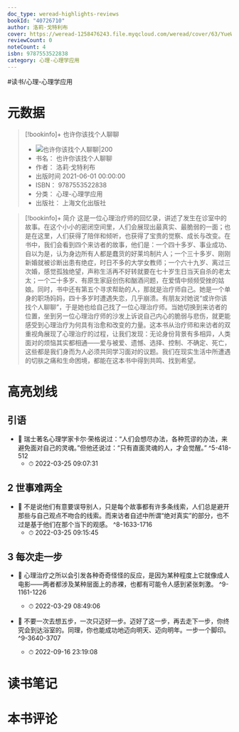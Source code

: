 ```yaml
---
doc_type: weread-highlights-reviews
bookId: "40726710"
author: 洛莉·戈特利布
cover: https://weread-1258476243.file.myqcloud.com/weread/cover/63/YueWen_40726710/t7_YueWen_40726710.jpg
reviewCount: 0
noteCount: 4
isbn: 9787553522838
category: 心理-心理学应用
---
```


#读书/心理-心理学应用

# 元数据
> [!bookinfo]+ 也许你该找个人聊聊
> - ![ 也许你该找个人聊聊|200](https://weread-1258476243.file.myqcloud.com/weread/cover/63/YueWen_40726710/t7_YueWen_40726710.jpg)
> - 书名： 也许你该找个人聊聊
> - 作者： 洛莉·戈特利布
> - 出版时间 2021-06-01 00:00:00
> - ISBN： 9787553522838
> - 分类： 心理-心理学应用
> - 出版社： 上海文化出版社

> [!bookinfo]+ 简介
> 这是一位心理治疗师的回忆录，讲述了发生在诊室中的故事。在这个小小的密闭空间里，人们会展现出最真实、最脆弱的一面；也是在这里，人们获得了陪伴和倾听，也获得了宝贵的觉察、成长与改变。在书中，我们会看到四个来访者的故事，他们是：一个四十多岁、事业成功、自以为是，认为身边所有人都是蠢货的好莱坞制片人；一个三十多岁、刚刚新婚就被诊断出患有绝症，时日不多的大学女教师；一个六十九岁、离过三次婚，感觉孤独绝望，声称生活再不好转就要在七十岁生日当天自杀的老太太；一个二十多岁、有原生家庭创伤和酗酒问题，在爱情中频频受挫的姑娘。同时，书中还有第五个寻求帮助的人，那就是治疗师自己。她是一个单身的职场妈妈，四十多岁时遭遇失恋，几乎崩溃。有朋友对她说“或许你该找个人聊聊”，于是她也给自己找了一位心理治疗师。当她切换到来访者的位置，坐到另一位心理治疗师的沙发上诉说自己内心的脆弱与悲伤，就更能感受到心理治疗为何具有治愈和改变的力量。这本书从治疗师和来访者的双重视角展现了心理治疗的过程，让我们发现：无论身份背景有多相异，人类面对的烦恼其实都相通——爱与被爱、遗憾、选择、控制、不确定、死亡，这些都是我们身而为人必须共同学习面对的议题。我们在现实生活中所遭遇的切肤之痛和生命困境，都能在这本书中得到共鸣、找到希望。
# 高亮划线

## 引语


- 📌 瑞士著名心理学家卡尔·荣格说过：“人们会想尽办法，各种荒谬的办法，来避免面对自己的灵魂。”但他还说过：“只有直面灵魂的人，才会觉醒。” ^5-418-512
    - ⏱ 2022-03-25 09:07:31 
## 2 世事难两全


- 📌 不是说他们有意要误导别人，只是每个故事都有许多条线索，人们总是避开那些与自己观点不吻合的线索。而来访者自述中所谓“绝对真实”的部分，也不过是基于他们在那个当下的观感。 ^8-1633-1716
    - ⏱ 2022-03-25 09:15:45 
## 3 每次走一步


- 📌 心理治疗之所以会引发各种奇奇怪怪的反应，是因为某种程度上它就像成人电影——两者都涉及某种层面上的赤裸，也都有可能令人感到紧张刺激。 ^9-1161-1226
    - ⏱ 2022-03-29 08:49:06 

- 📌 不要一次去想五步，一次只迈好一步。迈好了这一步，再去走下一步，你终究会到达浴室的。同理，你也能成功地迈向明天、迈向明年。一步一个脚印。 ^9-3640-3707
    - ⏱ 2022-09-16 23:19:08 
# 读书笔记

# 本书评论

